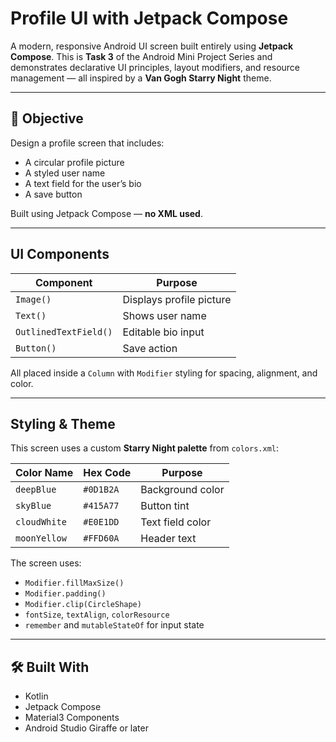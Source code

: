 #  Profile UI with Jetpack Compose

A modern, responsive Android UI screen built entirely using **Jetpack Compose**. This is **Task 3** of the Android Mini Project Series and demonstrates declarative UI principles, layout modifiers, and resource management — all inspired by a **Van Gogh Starry Night** theme.

---

## 🎯 Objective

Design a profile screen that includes:

-  A circular profile picture
-  A styled user name
-  A text field for the user’s bio
- A save button

Built using Jetpack Compose — **no XML used**.

---

##  UI Components

| Component     | Purpose                            |
|---------------|-------------------------------------|
| `Image()`     | Displays profile picture            |
| `Text()`      | Shows user name                     |
| `OutlinedTextField()` | Editable bio input         |
| `Button()`    | Save action                         |

All placed inside a `Column` with `Modifier` styling for spacing, alignment, and color.

---

##  Styling & Theme

This screen uses a custom **Starry Night palette** from `colors.xml`:

| Color Name     | Hex Code   | Purpose         |
|----------------|------------|------------------|
| `deepBlue`     | `#0D1B2A`  | Background color |
| `skyBlue`      | `#415A77`  | Button tint      |
| `cloudWhite`   | `#E0E1DD`  | Text field color |
| `moonYellow`   | `#FFD60A`  | Header text      |

The screen uses:

- `Modifier.fillMaxSize()`
- `Modifier.padding()`
- `Modifier.clip(CircleShape)`
- `fontSize`, `textAlign`, `colorResource`
- `remember` and `mutableStateOf` for input state

---
## 🛠 Built With

- Kotlin
- Jetpack Compose
- Material3 Components
- Android Studio Giraffe or later
